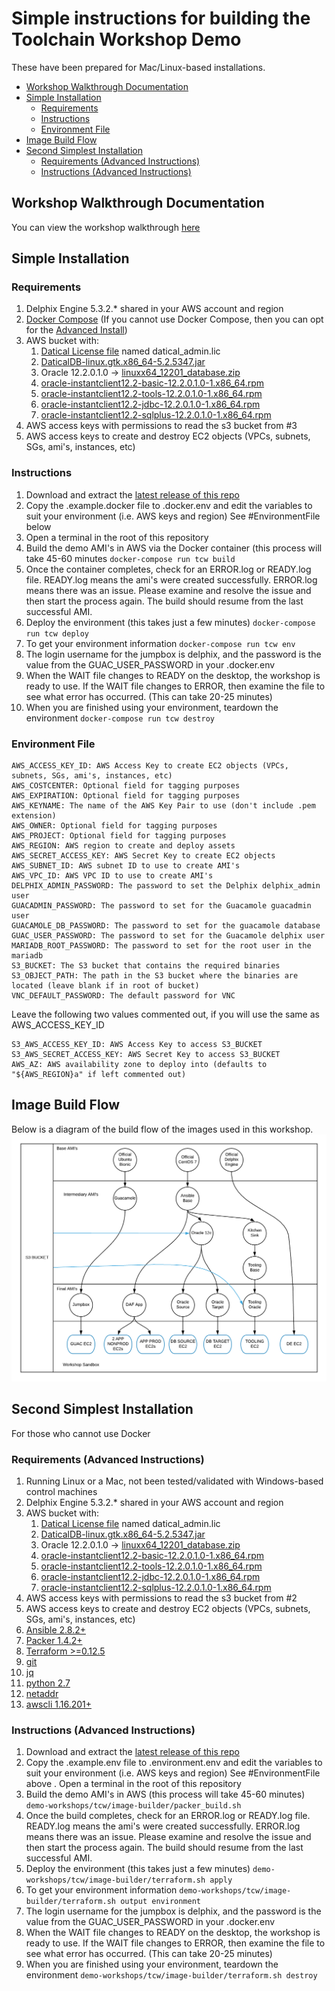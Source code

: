 # Simple instructions for building the Toolchain Workshop Demo <!-- omit in toc -->

These have been prepared for Mac/Linux-based installations.

- [Workshop Walkthrough Documentation](#Workshop-Walkthrough-Documentation)
- [Simple Installation](#Simple-Installation)
  - [Requirements](#Requirements)
  - [Instructions](#Instructions)
  - [Environment File](#Environment-File)
- [Image Build Flow](#Image-Build-Flow)
- [Second Simplest Installation](#Second-Simplest-Installation)
  - [Requirements (Advanced Instructions)](#Requirements-Advanced-Instructions)
  - [Instructions (Advanced Instructions)](#Instructions-Advanced-Instructions)

## Workshop Walkthrough Documentation
You can view the workshop walkthrough [here](http://18.236.74.213/index.html)

## Simple Installation

### Requirements

1. Delphix Engine 5.3.2.* shared in your AWS account and region
2. [Docker Compose](https://docs.docker.com/compose/install)
(If you cannot use Docker Compose, then you can opt for the [Advanced Install](#advancedinstall))
3. AWS bucket with:
    1. [Datical License file](https://www.datical.com) named datical_admin.lic
    2. [DaticalDB-linux.gtk.x86_64-5.2.5347.jar](https://www.datical.com)
    3. Oracle 12.2.0.1.0 -> [linuxx64_12201_database.zip](https://www.oracle.com/technetwork/database/enterprise-edition/downloads/oracle12c-linux-12201-3608234.html)
    4. [oracle-instantclient12.2-basic-12.2.0.1.0-1.x86_64.rpm](https://www.oracle.com/technetwork/topics/linuxx86-64soft-092277.html)
    5. [oracle-instantclient12.2-tools-12.2.0.1.0-1.x86_64.rpm](https://www.oracle.com/technetwork/topics/linuxx86-64soft-092277.html)
    6. [oracle-instantclient12.2-jdbc-12.2.0.1.0-1.x86_64.rpm](https://www.oracle.com/technetwork/topics/linuxx86-64soft-092277.html)
    7. [oracle-instantclient12.2-sqlplus-12.2.0.1.0-1.x86_64.rpm](https://www.oracle.com/technetwork/topics/linuxx86-64soft-092277.html)
4. AWS access keys with permissions to read the s3 bucket from #3
5. AWS access keys to create and destroy EC2 objects (VPCs, subnets, SGs, ami's, instances, etc)

### Instructions

1. Download and extract the [latest release of this repo](https://github.com/delphix/packer-templates/releases/latest)
2. Copy the .example.docker file to .docker.env and edit the variables to suit your environment (i.e. AWS keys and region) See #EnvironmentFile below
3. Open a terminal in the root of this repository
4. Build the demo AMI's in AWS via the Docker container (this process will take 45-60 minutes ```docker-compose run tcw build```
5. Once the container completes, check for an ERROR.log or READY.log file. READY.log means the ami's were created successfully. ERROR.log means there was an issue. Please examine and resolve the issue and then start the process again. The build should resume from the last successful AMI.
6. Deploy the environment (this takes just a few minutes) ```docker-compose run tcw deploy```
7. To get your environment information ```docker-compose run tcw env```
8. The login username for the jumpbox is delphix, and the password is the value from the GUAC_USER_PASSWORD in your .docker.env
9. When the WAIT file changes to READY on the desktop, the workshop is ready to use. If the WAIT file changes to ERROR, then examine the file to see what error has occurred. (This can take 20-25 minutes)
10. When you are finished using your environment, teardown the environment ```docker-compose run tcw destroy```

### Environment File

    AWS_ACCESS_KEY_ID: AWS Access Key to create EC2 objects (VPCs, subnets, SGs, ami's, instances, etc)
    AWS_COSTCENTER: Optional field for tagging purposes
    AWS_EXPIRATION: Optional field for tagging purposes
    AWS_KEYNAME: The name of the AWS Key Pair to use (don't include .pem extension)
    AWS_OWNER: Optional field for tagging purposes
    AWS_PROJECT: Optional field for tagging purposes
    AWS_REGION: AWS region to create and deploy assets
    AWS_SECRET_ACCESS_KEY: AWS Secret Key to create EC2 objects
    AWS_SUBNET_ID: AWS subnet ID to use to create AMI's
    AWS_VPC_ID: AWS VPC ID to use to create AMI's
    DELPHIX_ADMIN_PASSWORD: The password to set the Delphix delphix_admin user
    GUACADMIN_PASSWORD: The password to set for the Guacamole guacadmin user
    GUACAMOLE_DB_PASSWORD: The password to set for the guacamole database
    GUAC_USER_PASSWORD: The password to set for the Guacamole delphix user
    MARIADB_ROOT_PASSWORD: The password to set for the root user in the mariadb
    S3_BUCKET: The S3 bucket that contains the required binaries
    S3_OBJECT_PATH: The path in the S3 bucket where the binaries are located (leave blank if in root of bucket)
    VNC_DEFAULT_PASSWORD: The default password for VNC

Leave the following two values commented out, if you will use the same as AWS_ACCESS_KEY_ID

    S3_AWS_ACCESS_KEY_ID: AWS Access Key to access S3_BUCKET
    S3_AWS_SECRET_ACCESS_KEY: AWS Secret Key to access S3_BUCKET
    AWS_AZ: AWS availability zone to deploy into (defaults to "${AWS_REGION}a" if left commented out)

## Image Build Flow
Below is a diagram of the build flow of the images used in this workshop.
![AMI Flow](image_flow.png)

## Second Simplest Installation

For those who cannot use Docker

### Requirements (Advanced Instructions)

1. Running Linux or a Mac, not been tested/validated with Windows-based control machines
2. Delphix Engine 5.3.2.* shared in your AWS account and region
3. AWS bucket with:
    1. [Datical License file](www.datical.com) named datical_admin.lic
    2. [DaticalDB-linux.gtk.x86_64-5.2.5347.jar](www.datical.com)
    3. Oracle 12.2.0.1.0 -> [linuxx64_12201_database.zip](https://www.oracle.com/technetwork/database/enterprise-edition/downloads/oracle12c-linux-12201-3608234.html)
    4. [oracle-instantclient12.2-basic-12.2.0.1.0-1.x86_64.rpm](https://www.oracle.com/technetwork/topics/linuxx86-64soft-092277.html)
    5. [oracle-instantclient12.2-tools-12.2.0.1.0-1.x86_64.rpm](https://www.oracle.com/technetwork/topics/linuxx86-64soft-092277.html)
    6. [oracle-instantclient12.2-jdbc-12.2.0.1.0-1.x86_64.rpm](https://www.oracle.com/technetwork/topics/linuxx86-64soft-092277.html)
    7. [oracle-instantclient12.2-sqlplus-12.2.0.1.0-1.x86_64.rpm](https://www.oracle.com/technetwork/topics/linuxx86-64soft-092277.html)
4. AWS access keys with permissions to read the s3 bucket from #2
5. AWS access keys to create and destroy EC2 objects (VPCs, subnets, SGs, ami's, instances, etc)
6. [Ansible 2.8.2+](https://www.ansible.com/)
7. [Packer 1.4.2+](https://packer.io)
8. [Terraform >=0.12.5](https://terraform.io)
9. [git](https://git-scm.com/downloads)
10. [jq](https://stedolan.github.io/jq/)
11. [python 2.7](https://www.python.org)
12. [netaddr](https://pypi.org/project/netaddr)
13. [awscli 1.16.201+](https://aws.amazon.com/cli/)

### Instructions (Advanced Instructions)

1. Download and extract the [latest release of this repo](https://github.com/delphix/packer-templates/releases/latest)
2. Copy the .example.env file to .environment.env and edit the variables to suit your environment (i.e. AWS keys and region) See #EnvironmentFile above
. Open a terminal in the root of this repository
3. Build the demo AMI's in AWS (this process will take 45-60 minutes)
```demo-workshops/tcw/image-builder/packer_build.sh```
5. Once the build completes, check for an ERROR.log or READY.log file. READY.log means the ami's were created successfully. ERROR.log means there was an issue. Please examine and resolve the issue and then start the process again. The build should resume from the last successful AMI.
6. Deploy the environment (this takes just a few minutes)
```demo-workshops/tcw/image-builder/terraform.sh apply```
1. To get your environment information
```demo-workshops/tcw/image-builder/terraform.sh output environment```
8. The login username for the jumpbox is delphix, and the password is the value from the GUAC_USER_PASSWORD in your .docker.env
9. When the WAIT file changes to READY on the desktop, the workshop is ready to use. If the WAIT file changes to ERROR, then examine the file to see what error has occurred. (This can take 20-25 minutes)
10. When you are finished using your environment, teardown the environment
```demo-workshops/tcw/image-builder/terraform.sh destroy```